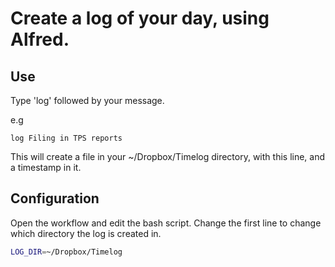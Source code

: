 # Create a log of your day, using Alfred.

## Use

Type 'log' followed by your message.

e.g
```
log Filing in TPS reports
```

This will create a file in your ~/Dropbox/Timelog directory, with this line, and a timestamp in it.

## Configuration

Open the workflow and edit the bash script. Change the first line to change which directory the log is created in.

```sh
LOG_DIR=~/Dropbox/Timelog
```
